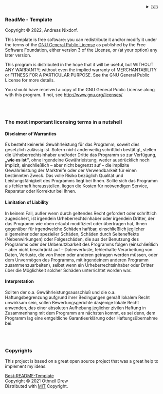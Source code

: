 <div align="right">
<details>
<summary>🇬🇧</summary>
    <a href="Copyright.md">🇩🇪 deutsch</a><br/>
    🇬🇧 english
</details>
</div>

### ReadMe - Template
Copyright © 2022, Andreas Nixdorf.

This template is free software: you can redistribute it and/or modify it under the terms of the [GNU General Public License](License.en.md) as published by the Free Software Foundation, either version 3 of the License, or (at your option) any later version.

This program is distributed in the hope that it will be useful, but WITHOUT ANY WARRANTY; without even the implied warranty of MERCHANTABILITY or FITNESS FOR A PARTICULAR PURPOSE. See the GNU General Public License for more details.

You should have received a copy of the GNU General Public License along with this program. If not, see <http://www.gnu.org/licenses/>

<br/>
<br/>

### The most important licensing terms in a nutshell

#### Disclaimer of Warranties

Es besteht keinerlei Gewährleistung für das Programm, soweit dies gesetzlich zulässig ist. Sofern nicht anderweitig schriftlich bestätigt, stellen die Urheberrechtsinhaber und/oder Dritte das Programm so zur Verfügung, <b>„wie es ist“</b>, ohne irgendeine Gewährleistung, weder ausdrücklich noch implizit, einschließlich – aber nicht begrenzt auf – die implizite Gewährleistung der Marktreife oder der Verwendbarkeit für einen bestimmten Zweck. Das volle Risiko bezüglich Qualität und Leistungsfähigkeit des Programms liegt bei Ihnen. Sollte sich das Programm als fehlerhaft herausstellen, liegen die Kosten für notwendigen Service, Reparatur oder Korrektur bei Ihnen.

#### Limitation of Liability

In keinem Fall, außer wenn durch geltendes Recht gefordert oder schriftlich zugesichert, ist irgendein Urheberrechtsinhaber oder irgendein Dritter, der das Programm wie oben erlaubt modifiziert oder übertragen hat, Ihnen gegenüber für irgendwelche Schäden haftbar, einschließlich jeglicher allgemeiner oder spezieller Schäden, Schäden durch Seiteneffekte (Nebenwirkungen) oder Folgeschäden, die aus der Benutzung des Programms oder der Unbenutzbarkeit des Programms folgen (einschließlich – aber nicht beschränkt auf – Datenverluste, fehlerhafte Verarbeitung von Daten, Verluste, die von Ihnen oder anderen getragen werden müssen, oder dem Unvermögen des Programms, mit irgendeinem anderen Programm zusammenzuarbeiten), selbst wenn ein Urheberrechtsinhaber oder Dritter über die Möglichkeit solcher Schäden unterrichtet worden war. 

#### Interpretation

Sollten der o.a. Gewährleistungsausschluß und die o.a. Haftungsbegrenzung aufgrund ihrer Bedingungen gemäß lokalem Recht unwirksam sein, sollen Bewertungsgerichte dasjenige lokale Recht anwenden, das einer absoluten Aufhebung jeglicher zivilen Haftung in Zusammenhang mit dem Programm am nächsten kommt, es sei denn, dem Programm lag eine entgeltliche Garantieerklärung oder Haftungsübernahme bei. 

<br/>
<br/>

### Copyrights

This project is based on a great open source project that was a great help to implement
my ideas.

[Best-README-Template](https://github.com/othneildrew/Best-README-Template)<br/>
Copyright © 2021 Othneil Drew<br/>
Distributed with [MIT](license.mit.en.md) Copyright.
